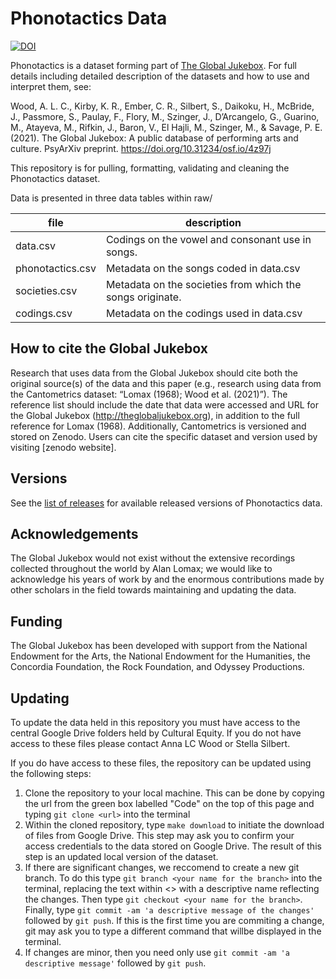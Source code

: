 # Phonotactics Data


[![DOI](https://zenodo.org/badge/343250520.svg)](https://zenodo.org/badge/latestdoi/343250520)


Phonotactics is a dataset forming part of [The Global Jukebox](https://theglobaljukebox.org/#). 
For full details including detailed description of the datasets and how to use and interpret them, see:

Wood, A. L. C., Kirby, K. R., Ember, C. R., Silbert, S., Daikoku, H., McBride, J., Passmore, S., Paulay, F., Flory, M., Szinger, J., D’Arcangelo, G., Guarino, M., Atayeva, M., Rifkin, J., Baron, V., El Hajli, M., Szinger, M., & Savage, P. E. (2021). The Global Jukebox: A public database of performing arts and culture. PsyArXiv preprint. https://doi.org/10.31234/osf.io/4z97j


This repository is for pulling, formatting, validating and cleaning the Phonotactics dataset.

Data is presented in three data tables within raw/

| file             | description                                              |
|------------------|----------------------------------------------------------|
| data.csv         | Codings on the vowel and consonant use in songs.         |
| phonotactics.csv | Metadata on the songs coded in data.csv                  |
| societies.csv    | Metadata on the societies from which the songs originate.|
| codings.csv      | Metadata on the codings used in data.csv  				  |


## How to cite the Global Jukebox

Research that uses data from the Global Jukebox should cite both the original source(s) of the data and this paper (e.g., research using data from the Cantometrics dataset: “Lomax (1968); Wood et al. (2021)”). The reference list should include the date that data were accessed and URL for the Global Jukebox (http://theglobaljukebox.org), in addition to the full reference for Lomax (1968). Additionally, Cantometrics is versioned and stored on Zenodo. Users can cite the specific dataset and version used by visiting [zenodo website].

## Versions

See the [list of releases](https://github.com/theglobaljukebox/phonotactics/releases) for available released versions of Phonotactics data.

## Acknowledgements

The Global Jukebox would not exist without the extensive recordings collected throughout the world by Alan Lomax; we would like to acknowledge his years of work by  and the enormous contributions made by other scholars in the field towards maintaining and updating the data.

## Funding 

The Global Jukebox has been developed with support from the National Endowment for the Arts, the National Endowment for the Humanities, the Concordia Foundation, the Rock Foundation, and Odyssey Productions.

## Updating

To update the data held in this repository you must have access to the central Google Drive folders held by Cultural Equity. If you do not have access to these files please contact Anna LC Wood or Stella Silbert. 

If you do have access to these files, the repository can be updated using the following steps:

1. Clone the repository to your local machine. This can be done by copying the url from the green box labelled "Code" on the top of this page and typing `git clone <url>` into the terminal
2. Within the cloned repository, type `make download` to initiate the download of files from Google Drive. This step may ask you to confirm your access credentials to the data stored on Google Drive.  The result of this step is an updated local version of the dataset.
3. If there are significant changes, we reccomend to create a new git branch. To do this type `git branch <your name for the branch>` into the terminal, replacing the text within <> with a descriptive name reflecting the changes. Then type `git checkout <your name for the branch>`. Finally, type `git commit -am 'a descriptive message of the changes'` followed by `git push`. If this is the first time you are commiting a change, git may ask you to type a different command that willbe displayed in the terminal. 
4. If changes are minor, then you need only use `git commit -am 'a descriptive message'` followed by `git push`. 
